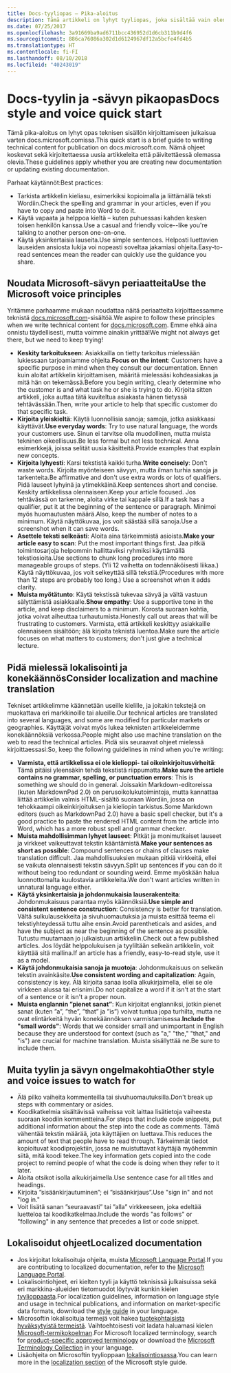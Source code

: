 ```yaml
---
title: Docs-tyyliopas – Pika-aloitus
description: Tämä artikkeli on lyhyt tyyliopas, joka sisältää vain olennaiset aiheet docs.microsoft.comin käytön aloittamiseen liittyen.
ms.date: 07/25/2017
ms.openlocfilehash: 3a91669ba9ad6711bcc436952d1d6cb311b9d4f6
ms.sourcegitcommit: 886ca76086a302d1d6124967df12a5bcfe4fd4b5
ms.translationtype: HT
ms.contentlocale: fi-FI
ms.lasthandoff: 08/10/2018
ms.locfileid: "40243019"
---
```

# <a name="docs-style-and-voice-quick-start"></a><span data-ttu-id="674f4-103">Docs-tyylin ja -sävyn pikaopas</span><span class="sxs-lookup"><span data-stu-id="674f4-103">Docs style and voice quick start</span></span>

<span data-ttu-id="674f4-104">Tämä pika-aloitus on lyhyt opas teknisen sisällön kirjoittamiseen julkaisua varten docs.microsoft.comissa.</span><span class="sxs-lookup"><span data-stu-id="674f4-104">This quick start is a brief guide to writing technical content for publication on docs.microsoft.com.</span></span> <span data-ttu-id="674f4-105">Nämä ohjeet koskevat sekä kirjoitettaessa uusia artikkeleita että päivitettäessä olemassa olevia.</span><span class="sxs-lookup"><span data-stu-id="674f4-105">These guidelines apply whether you are creating new documentation or updating existing documentation.</span></span>

<span data-ttu-id="674f4-106">Parhaat käytännöt:</span><span class="sxs-lookup"><span data-stu-id="674f4-106">Best practices:</span></span>

- <span data-ttu-id="674f4-107">Tarkista artikkelin kieliasu, esimerkiksi kopioimalla ja liittämällä teksti Wordiin.</span><span class="sxs-lookup"><span data-stu-id="674f4-107">Check the spelling and grammar in your articles, even if you have to copy and paste into Word to do it.</span></span>
- <span data-ttu-id="674f4-108">Käytä vapaata ja helppoa kieltä – kuten puhuessasi kahden kesken toisen henkilön kanssa.</span><span class="sxs-lookup"><span data-stu-id="674f4-108">Use a casual and friendly voice--like you're talking to another person one-on-one.</span></span>
- <span data-ttu-id="674f4-109">Käytä yksinkertaisia lauseita.</span><span class="sxs-lookup"><span data-stu-id="674f4-109">Use simple sentences.</span></span> <span data-ttu-id="674f4-110">Helposti luettavien lauseiden ansiosta lukija voi nopeasti soveltaa jakamiasi ohjeita.</span><span class="sxs-lookup"><span data-stu-id="674f4-110">Easy-to-read sentences mean the reader can quickly use the guidance you share.</span></span>

## <a name="use-the-microsoft-voice-principles"></a><span data-ttu-id="674f4-111">Noudata Microsoft-sävyn periaatteita</span><span class="sxs-lookup"><span data-stu-id="674f4-111">Use the Microsoft voice principles</span></span>

<span data-ttu-id="674f4-112">Yritämme parhaamme mukaan noudattaa näitä periaatteita kirjoittaessamme teknistä [docs.microsoft.com](https://docs.microsoft.com)-sisältöä.</span><span class="sxs-lookup"><span data-stu-id="674f4-112">We aspire to follow these principles when we write technical content for [docs.microsoft.com](https://docs.microsoft.com).</span></span> <span data-ttu-id="674f4-113">Emme ehkä aina onnistu täydellisesti, mutta voimme ainakin yrittää!</span><span class="sxs-lookup"><span data-stu-id="674f4-113">We might not always get there, but we need to keep trying!</span></span>

- <span data-ttu-id="674f4-114">**Keskity tarkoitukseen**: Asiakkailla on tietty tarkoitus mielessään lukiessaan tarjoamiamme ohjeita.</span><span class="sxs-lookup"><span data-stu-id="674f4-114">**Focus on the intent**: Customers have a specific purpose in mind when they consult our documentation.</span></span> <span data-ttu-id="674f4-115">Ennen kuin aloitat artikkelin kirjoittamisen, määritä mielessäsi kohdeasiakas ja mitä hän on tekemässä.</span><span class="sxs-lookup"><span data-stu-id="674f4-115">Before you begin writing, clearly determine who the customer is and what task he or she is trying to do.</span></span> <span data-ttu-id="674f4-116">Kirjoita sitten artikkeli, joka auttaa tätä kuviteltua asiakasta hänen tietyssä tehtävässään.</span><span class="sxs-lookup"><span data-stu-id="674f4-116">Then, write your article to help that specific customer do that specific task.</span></span>
- <span data-ttu-id="674f4-117">**Kirjoita yleiskieltä**: Käytä luonnollisia sanoja; samoja, jotka asiakkaasi käyttävät.</span><span class="sxs-lookup"><span data-stu-id="674f4-117">**Use everyday words**: Try to use natural language, the words your customers use.</span></span> <span data-ttu-id="674f4-118">Sinun ei tarvitse olla muodollinen, mutta muista tekninen oikeellisuus.</span><span class="sxs-lookup"><span data-stu-id="674f4-118">Be less formal but not less technical.</span></span> <span data-ttu-id="674f4-119">Anna esimerkkejä, joissa selität uusia käsitteitä.</span><span class="sxs-lookup"><span data-stu-id="674f4-119">Provide examples that explain new concepts.</span></span>
- <span data-ttu-id="674f4-120">**Kirjoita lyhyesti**: Karsi tekstistä kaikki turha.</span><span class="sxs-lookup"><span data-stu-id="674f4-120">**Write concisely**: Don't waste words.</span></span> <span data-ttu-id="674f4-121">Kirjoita myönteiseen sävyyn, mutta ilman turhia sanoja ja tarkenteita.</span><span class="sxs-lookup"><span data-stu-id="674f4-121">Be affirmative and don't use extra words or lots of qualifiers.</span></span> <span data-ttu-id="674f4-122">Pidä lauseet lyhyinä ja ytimekkäinä.</span><span class="sxs-lookup"><span data-stu-id="674f4-122">Keep sentences short and concise.</span></span> <span data-ttu-id="674f4-123">Keskity artikkelissa olennaiseen.</span><span class="sxs-lookup"><span data-stu-id="674f4-123">Keep your article focused.</span></span> <span data-ttu-id="674f4-124">Jos tehtävässä on tarkenne, aloita virke tai kappale sillä.</span><span class="sxs-lookup"><span data-stu-id="674f4-124">If a task has a qualifier, put it at the beginning of the sentence or paragraph.</span></span> <span data-ttu-id="674f4-125">Minimoi myös huomautusten määrä.</span><span class="sxs-lookup"><span data-stu-id="674f4-125">Also, keep the number of notes to a minimum.</span></span> <span data-ttu-id="674f4-126">Käytä näyttökuvaa, jos voit säästää sillä sanoja.</span><span class="sxs-lookup"><span data-stu-id="674f4-126">Use a screenshot when it can save words.</span></span>
- <span data-ttu-id="674f4-127">**Asettele teksti selkeästi**: Aloita aina tärkeimmistä asioista.</span><span class="sxs-lookup"><span data-stu-id="674f4-127">**Make your article easy to scan**: Put the most important things first.</span></span> <span data-ttu-id="674f4-128">Jaa pitkiä toimintosarjoja helpommin hallittaviksi ryhmiksi käyttämällä tekstiosioita.</span><span class="sxs-lookup"><span data-stu-id="674f4-128">Use sections to chunk long procedures into more manageable groups of steps.</span></span> <span data-ttu-id="674f4-129">(Yli 12 vaihetta on todennäköisesti liikaa.) Käytä näyttökuvaa, jos voit selkeyttää sillä tekstiä.</span><span class="sxs-lookup"><span data-stu-id="674f4-129">(Procedures with more than 12 steps are probably too long.) Use a screenshot when it adds clarity.</span></span>
- <span data-ttu-id="674f4-130">**Muista myötätunto**: Käytä tekstissä tukevaa sävyä ja vältä vastuun sälyttämistä asiakkaalle.</span><span class="sxs-lookup"><span data-stu-id="674f4-130">**Show empathy**: Use a supportive tone in the article, and keep disclaimers to a minimum.</span></span> <span data-ttu-id="674f4-131">Korosta suoraan kohtia, jotka voivat aiheuttaa turhautumista.</span><span class="sxs-lookup"><span data-stu-id="674f4-131">Honestly call out areas that will be frustrating to customers.</span></span> <span data-ttu-id="674f4-132">Varmista, että artikkeli keskittyy asiakkaille olennaiseen sisältöön; älä kirjoita teknistä luentoa.</span><span class="sxs-lookup"><span data-stu-id="674f4-132">Make sure the article focuses on what matters to customers; don't just give a technical lecture.</span></span>

## <a name="consider-localization-and-machine-translation"></a><span data-ttu-id="674f4-133">Pidä mielessä lokalisointi ja konekäännös</span><span class="sxs-lookup"><span data-stu-id="674f4-133">Consider localization and machine translation</span></span>

<span data-ttu-id="674f4-134">Tekniset artikkelimme käännetään useille kielille, ja joitakin tekstejä on muokattava eri markkinoille tai alueille.</span><span class="sxs-lookup"><span data-stu-id="674f4-134">Our technical articles are translated into several languages, and some are modified for particular markets or geographies.</span></span> <span data-ttu-id="674f4-135">Käyttäjät voivat myös lukea teknisten artikkeleidemme konekäännöksiä verkossa.</span><span class="sxs-lookup"><span data-stu-id="674f4-135">People might also use machine translation on the web to read the technical articles.</span></span> <span data-ttu-id="674f4-136">Pidä siis seuraavat ohjeet mielessä kirjoittaessasi:</span><span class="sxs-lookup"><span data-stu-id="674f4-136">So, keep the following guidelines in mind when you're writing:</span></span>

- <span data-ttu-id="674f4-137">**Varmista, että artikkelissa ei ole kielioppi- tai oikeinkirjoitusvirheitä**: Tämä pitäisi yleensäkin tehdä tekstistä riippumatta.</span><span class="sxs-lookup"><span data-stu-id="674f4-137">**Make sure the article contains no grammar, spelling, or punctuation errors**: This is something we should do in general.</span></span> <span data-ttu-id="674f4-138">Joissakin Markdown-editoreissa (kuten MarkdownPad 2.0) on perusoikolukutoimintoja, mutta kannattaa liittää artikkelin valmis HTML-sisältö suoraan Wordiin, jossa on tehokkaampi oikeinkirjoituksen ja kieliopin tarkistus.</span><span class="sxs-lookup"><span data-stu-id="674f4-138">Some Markdown editors (such as MarkdownPad 2.0) have a basic spell checker, but it's a good practice to paste the rendered HTML content from the article into Word, which has a more robust spell and grammar checker.</span></span>
- <span data-ttu-id="674f4-139">**Muista mahdollisimman lyhyet lauseet**: Pitkät ja monimutkaiset lauseet ja virkkeet vaikeuttavat tekstin kääntämistä.</span><span class="sxs-lookup"><span data-stu-id="674f4-139">**Make your sentences as short as possible**: Compound sentences or chains of clauses make translation difficult.</span></span> <span data-ttu-id="674f4-140">Jaa mahdollisuuksien mukaan pitkiä virkkeitä, ellei se vaikuta olennaisesti tekstin sävyyn.</span><span class="sxs-lookup"><span data-stu-id="674f4-140">Split up sentences if you can do it without being too redundant or sounding weird.</span></span> <span data-ttu-id="674f4-141">Emme myöskään halua luonnottomalta kuulostavia artikkeleita.</span><span class="sxs-lookup"><span data-stu-id="674f4-141">We don't want articles written in unnatural language either.</span></span>
- <span data-ttu-id="674f4-142">**Käytä yksinkertaisia ja johdonmukaisia lauserakenteita**: Johdonmukaisuus parantaa myös käännöksiä.</span><span class="sxs-lookup"><span data-stu-id="674f4-142">**Use simple and consistent sentence construction**: Consistency is better for translation.</span></span> <span data-ttu-id="674f4-143">Vältä sulkulausekkeita ja sivuhuomautuksia ja muista esittää teema eli tekstiyhteydessä tuttu aihe ensin.</span><span class="sxs-lookup"><span data-stu-id="674f4-143">Avoid parentheticals and asides, and have the subject as near the beginning of the sentence as possible.</span></span> <span data-ttu-id="674f4-144">Tutustu muutamaan jo julkaistuun artikkeliin.</span><span class="sxs-lookup"><span data-stu-id="674f4-144">Check out a few published articles.</span></span> <span data-ttu-id="674f4-145">Jos löydät helppolukuisen ja tyyliltään selkeän artikkelin, voit käyttää sitä mallina.</span><span class="sxs-lookup"><span data-stu-id="674f4-145">If an article has a friendly, easy-to-read style, use it as a model.</span></span>
- <span data-ttu-id="674f4-146">**Käytä johdonmukaisia sanoja ja muotoja**: Johdonmukaisuus on selkeän tekstin avainkäsite.</span><span class="sxs-lookup"><span data-stu-id="674f4-146">**Use consistent wording and capitalization**: Again, consistency is key.</span></span> <span data-ttu-id="674f4-147">Älä kirjoita sanaa isolla alkukirjaimella, ellei se ole virkkeen alussa tai erisnimi.</span><span class="sxs-lookup"><span data-stu-id="674f4-147">Do not capitalize a word if it isn't at the start of a sentence or it isn't a proper noun.</span></span>
- <span data-ttu-id="674f4-148">**Muista englannin ”pienet sanat”**: Kun kirjoitat englanniksi, jotkin pienet sanat (kuten ”a”, ”the”, ”that” ja ”is”) voivat tuntua jopa turhilta, mutta ne ovat elintärkeitä hyvän konekäännöksen varmistamisessa.</span><span class="sxs-lookup"><span data-stu-id="674f4-148">**Include the "small words"**: Words that we consider small and unimportant in English because they are understood for context (such as "a," "the," "that," and "is") are crucial for machine translation.</span></span> <span data-ttu-id="674f4-149">Muista sisällyttää ne.</span><span class="sxs-lookup"><span data-stu-id="674f4-149">Be sure to include them.</span></span>

## <a name="other-style-and-voice-issues-to-watch-for"></a><span data-ttu-id="674f4-150">Muita tyylin ja sävyn ongelmakohtia</span><span class="sxs-lookup"><span data-stu-id="674f4-150">Other style and voice issues to watch for</span></span>

- <span data-ttu-id="674f4-151">Älä pilko vaiheita kommenteilla tai sivuhuomautuksilla.</span><span class="sxs-lookup"><span data-stu-id="674f4-151">Don't break up steps with commentary or asides.</span></span>
- <span data-ttu-id="674f4-152">Koodikatkelmia sisältävissä vaiheissa voit laittaa lisätietoja vaiheesta suoraan koodiin kommentteina.</span><span class="sxs-lookup"><span data-stu-id="674f4-152">For steps that include code snippets, put additional information about the step into the code as comments.</span></span> <span data-ttu-id="674f4-153">Tämä vähentää tekstin määrää, jota käyttäjien on luettava.</span><span class="sxs-lookup"><span data-stu-id="674f4-153">This reduces the amount of text that people have to read through.</span></span> <span data-ttu-id="674f4-154">Tärkeimmät tiedot kopioituvat koodiprojektiin, jossa ne muistuttavat käyttäjiä myöhemmin siitä, mitä koodi tekee.</span><span class="sxs-lookup"><span data-stu-id="674f4-154">The key information gets copied into the code project to remind people of what the code is doing when they refer to it later.</span></span>
- <span data-ttu-id="674f4-155">Aloita otsikot isolla alkukirjaimella.</span><span class="sxs-lookup"><span data-stu-id="674f4-155">Use sentence case for all titles and headings.</span></span>
- <span data-ttu-id="674f4-156">Kirjoita ”sisäänkirjautuminen”; ei ”sisäänkirjaus”.</span><span class="sxs-lookup"><span data-stu-id="674f4-156">Use "sign in" and not "log in."</span></span>
- <span data-ttu-id="674f4-157">Voit lisätä sanan ”seuraavasti” tai ”alla” virkkeeseen, joka edeltää luetteloa tai koodikatkelmaa.</span><span class="sxs-lookup"><span data-stu-id="674f4-157">Include the words "as follows" or "following" in any sentence that precedes a list or code snippet.</span></span>

## <a name="localized-documentation"></a><span data-ttu-id="674f4-158">Lokalisoidut ohjeet</span><span class="sxs-lookup"><span data-stu-id="674f4-158">Localized documentation</span></span>

- <span data-ttu-id="674f4-159">Jos kirjoitat lokalisoituja ohjeita, muista [Microsoft Language Portal](https://www.microsoft.com/Language/Default.aspx).</span><span class="sxs-lookup"><span data-stu-id="674f4-159">If you are contributing to localized documentation, refer to the [Microsoft Language Portal](https://www.microsoft.com/Language/Default.aspx).</span></span>
- <span data-ttu-id="674f4-160">Lokalisointiohjeet, eri kielten tyyli ja käyttö teknisissä julkaisuissa sekä eri markkina-alueiden tietomuodot löytyvät kunkin kielen [tyylioppaasta](https://www.microsoft.com/Language/StyleGuides).</span><span class="sxs-lookup"><span data-stu-id="674f4-160">For localization guidelines, information on language style and usage in technical publications, and information on market-specific data formats, download the [style guide](https://www.microsoft.com/Language/StyleGuides) in your language.</span></span>
- <span data-ttu-id="674f4-161">Microsoftin lokalisoituja termejä voit hakea [tuotekohtaisista hyväksytyistä termeistä](https://www.microsoft.com/Language/Default.aspx). Vaihtoehtoisesti voit ladata haluamasi kielen [Microsoft-termikokoelman](https://www.microsoft.com/Language/Terminology.aspx).</span><span class="sxs-lookup"><span data-stu-id="674f4-161">For Microsoft localized terminology, search for [product-specific approved terminology](https://www.microsoft.com/Language/Default.aspx) or download the [Microsoft Terminology Collection](https://www.microsoft.com/Language/Terminology.aspx) in your language.</span></span>
- <span data-ttu-id="674f4-162">Lisäohjeita on Microsoftin tyylioppaan [lokalisointiosassa](https://docs.microsoft.com/style-guide/global-communications/).</span><span class="sxs-lookup"><span data-stu-id="674f4-162">You can learn more in the [localization section](https://docs.microsoft.com/style-guide/global-communications/) of the Microsoft style guide.</span></span>
